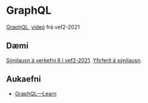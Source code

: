 # GraphQL

[GraphQL](graphql.md), [vídeó](https://youtu.be/8tTRqYdFH0Q) frá vef2-2021

## Dæmi

[Sýnilausn á verkefni 6 í vef2-2021](https://github.com/vefforritun/vef2-2021-v6-synilausn). [Yfirferð á sýnilausn](https://www.youtube.com/watch?v=_WAzIUxu4ns).

## Aukaefni

* [GraphQL—Learn](https://graphql.org/learn/)
